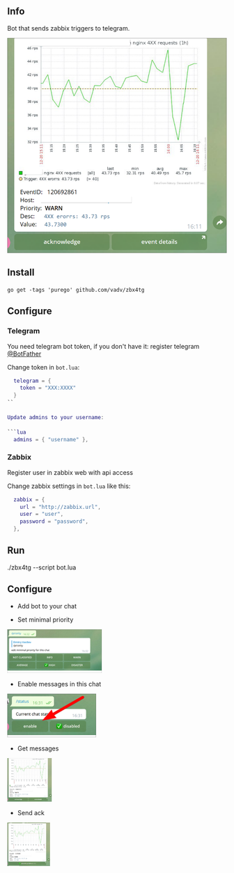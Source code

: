 ## Info

Bot that sends zabbix triggers to telegram.

<a href="/images/ack.png"><img src="/images/ack.png"></a>

## Install

`go get -tags 'purego' github.com/vadv/zbx4tg`

## Configure

### Telegram

You need telegram bot token, if you don't have it: register telegram [@BotFather](tg://@BotFather)

Change token in `bot.lua`:

```lua
  telegram = {
    token = "XXX:XXXX"
  }
``

Update admins to your username:

```lua
  admins = { "username" },
```

### Zabbix

Register user in zabbix web with api access

Change zabbix settings in `bot.lua` like this:

```lua
  zabbix = {
    url = "http://zabbix.url",
    user = "user",
    password = "password",
  },
```

## Run

./zbx4tg --script bot.lua

## Configure

* Add bot to your chat

* Set minimal priority

<a href="/images/minimal_priority.png"><img src="/images/minimal_priority.png" height="100" ></a>

* Enable messages in this chat

<a href="/images/chat_status.png"><img src="/images/chat_status.png" height="100" ></a>

* Get messages

<a href="/images/ack.png"><img src="/images/ack.png" height="100" ></a>

* Send ack

<a href="/images/ack_sended.png"><img src="/images/ack_sended.png" height="100" ></a>


